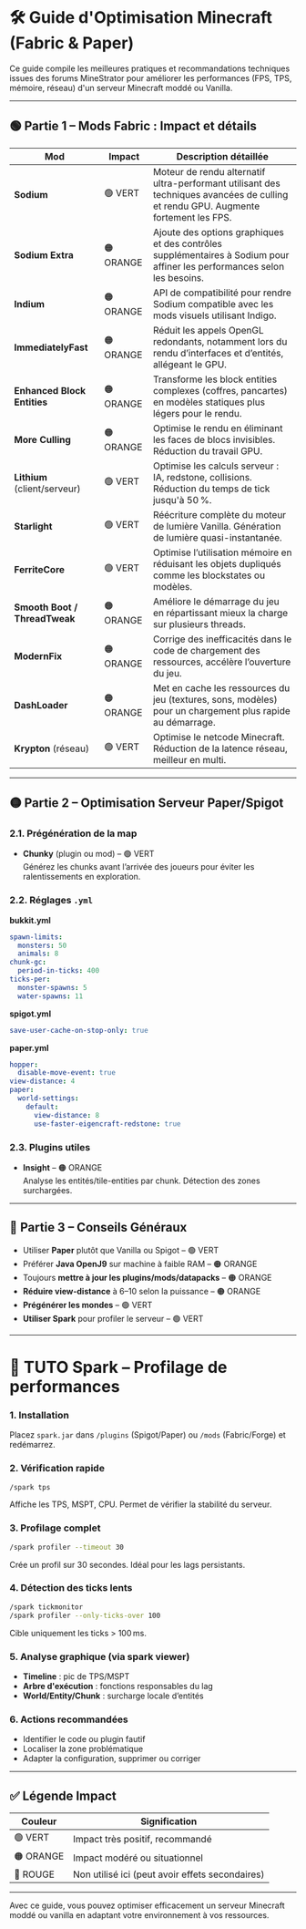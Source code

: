 
# 🛠️ Guide d'Optimisation Minecraft (Fabric & Paper)

Ce guide compile les meilleures pratiques et recommandations techniques issues des forums MineStrator pour améliorer les performances (FPS, TPS, mémoire, réseau) d'un serveur Minecraft moddé ou Vanilla.

---

## 🟢 Partie 1 – Mods Fabric : Impact et détails

| Mod                           | Impact         | Description détaillée |
|------------------------------|----------------|-------------------------|
| **Sodium**                   | 🟢 VERT        | Moteur de rendu alternatif ultra-performant utilisant des techniques avancées de culling et rendu GPU. Augmente fortement les FPS. |
| **Sodium Extra**             | 🟠 ORANGE      | Ajoute des options graphiques et des contrôles supplémentaires à Sodium pour affiner les performances selon les besoins. |
| **Indium**                   | 🟠 ORANGE      | API de compatibilité pour rendre Sodium compatible avec les mods visuels utilisant Indigo. |
| **ImmediatelyFast**          | 🟠 ORANGE      | Réduit les appels OpenGL redondants, notamment lors du rendu d’interfaces et d’entités, allégeant le GPU. |
| **Enhanced Block Entities**  | 🟠 ORANGE      | Transforme les block entities complexes (coffres, pancartes) en modèles statiques plus légers pour le rendu. |
| **More Culling**             | 🟠 ORANGE      | Optimise le rendu en éliminant les faces de blocs invisibles. Réduction du travail GPU. |
| **Lithium** (client/serveur) | 🟢 VERT        | Optimise les calculs serveur : IA, redstone, collisions. Réduction du temps de tick jusqu'à 50 %. |
| **Starlight**                | 🟢 VERT        | Réécriture complète du moteur de lumière Vanilla. Génération de lumière quasi-instantanée. |
| **FerriteCore**              | 🟢 VERT        | Optimise l’utilisation mémoire en réduisant les objets dupliqués comme les blockstates ou modèles. |
| **Smooth Boot / ThreadTweak**| 🟠 ORANGE      | Améliore le démarrage du jeu en répartissant mieux la charge sur plusieurs threads. |
| **ModernFix**                | 🟠 ORANGE      | Corrige des inefficacités dans le code de chargement des ressources, accélère l’ouverture du jeu. |
| **DashLoader**               | 🟠 ORANGE      | Met en cache les ressources du jeu (textures, sons, modèles) pour un chargement plus rapide au démarrage. |
| **Krypton** (réseau)         | 🟢 VERT        | Optimise le netcode Minecraft. Réduction de la latence réseau, meilleur en multi. |

---

## 🟡 Partie 2 – Optimisation Serveur Paper/Spigot

### 2.1. Prégénération de la map

- **Chunky** (plugin ou mod) – 🟢 VERT  
  Générez les chunks avant l’arrivée des joueurs pour éviter les ralentissements en exploration.

### 2.2. Réglages `.yml`

**bukkit.yml**
```yaml
spawn-limits:
  monsters: 50
  animals: 8
chunk-gc:
  period-in-ticks: 400
ticks-per:
  monster-spawns: 5
  water-spawns: 11
```

**spigot.yml**
```yaml
save-user-cache-on-stop-only: true
```

**paper.yml**
```yaml
hopper:
  disable-move-event: true
view-distance: 4
paper:
  world-settings:
    default:
      view-distance: 8
      use-faster-eigencraft-redstone: true
```

### 2.3. Plugins utiles

- **Insight** – 🟠 ORANGE  
  Analyse les entités/tile-entities par chunk. Détection des zones surchargées.

---

## 🧠 Partie 3 – Conseils Généraux

- Utiliser **Paper** plutôt que Vanilla ou Spigot – 🟢 VERT  
- Préférer **Java OpenJ9** sur machine à faible RAM – 🟠 ORANGE  
- Toujours **mettre à jour les plugins/mods/datapacks** – 🟠 ORANGE  
- **Réduire view-distance** à 6–10 selon la puissance – 🟠 ORANGE  
- **Prégénérer les mondes** – 🟢 VERT  
- **Utiliser Spark** pour profiler le serveur – 🟢 VERT

---

# 🧪 TUTO Spark – Profilage de performances

### 1. Installation

Placez `spark.jar` dans `/plugins` (Spigot/Paper) ou `/mods` (Fabric/Forge) et redémarrez.

### 2. Vérification rapide

```bash
/spark tps
```

Affiche les TPS, MSPT, CPU. Permet de vérifier la stabilité du serveur.

### 3. Profilage complet

```bash
/spark profiler --timeout 30
```

Crée un profil sur 30 secondes. Idéal pour les lags persistants.

### 4. Détection des ticks lents

```bash
/spark tickmonitor
/spark profiler --only-ticks-over 100
```

Cible uniquement les ticks > 100 ms.

### 5. Analyse graphique (via spark viewer)

- **Timeline** : pic de TPS/MSPT
- **Arbre d'exécution** : fonctions responsables du lag
- **World/Entity/Chunk** : surcharge locale d’entités

### 6. Actions recommandées

- Identifier le code ou plugin fautif  
- Localiser la zone problématique  
- Adapter la configuration, supprimer ou corriger  

---

## ✅ Légende Impact

| Couleur | Signification |
|--------|---------------|
| 🟢 VERT | Impact très positif, recommandé |
| 🟠 ORANGE | Impact modéré ou situationnel |
| 🔴 ROUGE | Non utilisé ici (peut avoir effets secondaires) |

---

Avec ce guide, vous pouvez optimiser efficacement un serveur Minecraft moddé ou vanilla en adaptant votre environnement à vos ressources.
